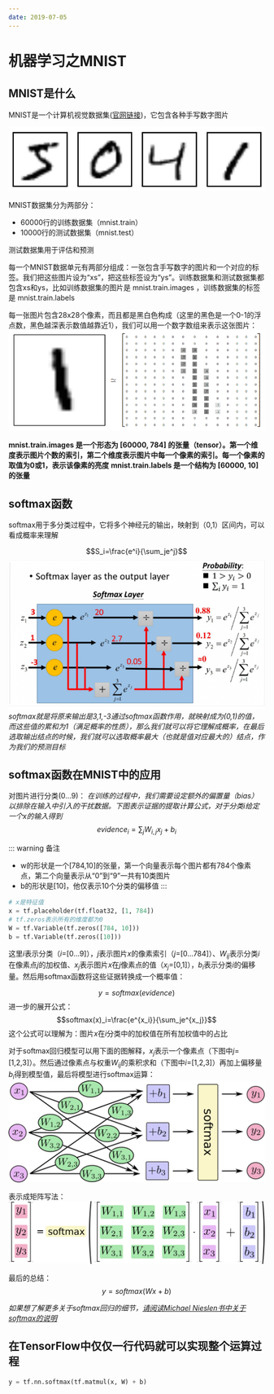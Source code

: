 ```yaml
---
date: 2019-07-05
---
```

# 机器学习之MNIST

## MNIST是什么

 MNIST是一个计算机视觉数据集([官网链接](http://yann.lecun.com/exdb/mnist/))，它包含各种手写数字图片

![An image](../../assets/images/MachineLearning/mnist_1.png)

MNIST数据集分为两部分：

- 60000行的训练数据集（mnist.train）
- 10000行的测试数据集（mnist.test）

测试数据集用于评估和预测

每一个MNIST数据单元有两部分组成：一张包含手写数字的图片和一个对应的标签。我们把这些图片设为“xs”，把这些标签设为“ys”。训练数据集和测试数据集都包含xs和ys，比如训练数据集的图片是 mnist.train.images ，训练数据集的标签是 mnist.train.labels

每一张图片包含28x28个像素，而且都是黑白色构成（这里的黑色是一个0-1的浮点数，黑色越深表示数值越靠近1），我们可以用一个数字数组来表示这张图片：
![An image](../../assets/images/MachineLearning/mnist_2.png)

**mnist.train.images 是一个形态为  [60000, 784] 的张量（tensor）。第一个维度表示图片个数的索引，第二个维度表示图片中每一个像素的索引。每一个像素的取值为0或1，表示该像素的亮度**
**mnist.train.labels 是一个结构为 [60000, 10] 的张量**

## softmax函数

 softmax用于多分类过程中，它将多个神经元的输出，映射到（0,1）区间内，可以看成概率来理解

$$S_i=\frac{e^i}{\sum_je^j}$$
![An image](../../assets/images/MachineLearning/mnist_3.png)
*softmax就是将原来输出是3,1,-3通过softmax函数作用，就映射成为(0,1)的值，而这些值的累和为1（满足概率的性质），那么我们就可以将它理解成概率，在最后选取输出结点的时候，我们就可以选取概率最大（也就是值对应最大的）结点，作为我们的预测目标*

## softmax函数在MNIST中的应用

对图片进行分类(0...9)：
*在训练的过程中，我们需要设定额外的偏置量（bias）以排除在输入中引入的干扰数据。下图表示证据的提取计算公式，对于分类$i$给定一个$x$的输入得到*
$$evidence_i=\sum_jW_{i,j}x_j+b_i$$

::: warning 备注

- w的形状是一个[784,10]的张量，第一个向量表示每个图片都有784个像素点，第二个向量表示从“0”到“9”一共有10类图片
- b的形状是[10]，他仅表示10个分类的偏移值
:::

```python
# x是特征值
x = tf.placeholder(tf.float32, [1, 784])
# tf.zeros表示所有的维度都为0 
W = tf.Variable(tf.zeros([784, 10]))
b = tf.Variable(tf.zeros([10]))
```

这里$i$表示分类（$i$=[0...9]），$j$表示图片$x$的像素索引（$j$=[0...784]）、$W_{ij}$表示分类$i$在像素点$j$的加权值、$x_j$表示图片$x$在$j$像素点的值（$x_j$=[0,1]），$b_i$表示分类$i$的偏移量。然后用softmax函数将这些证据转换成一个概率值：

$$y=softmax(evidence)$$
进一步的展开公式：
$$softmax(x)_i=\frac{e^{x_i}}{\sum_je^{x_j}}$$
这个公式可以理解为：图片$x$在$i$分类中的加权值在所有加权值中的占比

对于softmax回归模型可以用下面的图解释，$x_j$表示一个像素点（下图中$j$=[1,2,3]）。然后通过像素点与权重$W_{ij}$的乘积求和（下图中$i$=[1,2,3]）再加上偏移量$b_i$得到模型值，最后将模型进行softmax运算：
![An image](../../assets/images/MachineLearning/mnist_4.png)

表示成矩阵写法：
![An image](../../assets/images/MachineLearning/mnist_5.png)

最后的总结：
$$y=softmax(Wx+b)$$

*如果想了解更多关于softmax回归的细节，[请阅读Michael Nieslen书中关于softmax的说明](http://neuralnetworksanddeeplearning.com/chap3.html#softmax)*

## 在TensorFlow中仅仅一行代码就可以实现整个运算过程

```python
y = tf.nn.softmax(tf.matmul(x, W) + b)
```
